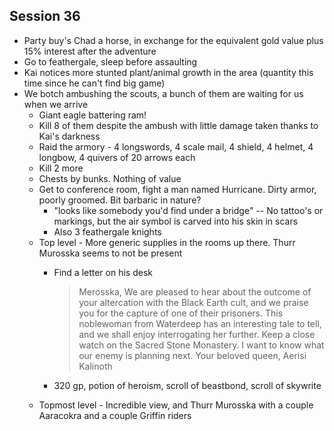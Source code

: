 ## Session 36
* Party buy's Chad a horse, in exchange for the equivalent gold value plus 15% interest after the adventure
* Go to feathergale, sleep before assaulting
* Kai notices more stunted plant/animal growth in the area (quantity this time since he can't find big game)
* We botch ambushing the scouts, a bunch of them are waiting for us when we arrive
  * Giant eagle battering ram!
  * Kill 8 of them despite the ambush with little damage taken thanks to Kai's darkness
  * Raid the armory - 4 longswords, 4 scale mail, 4 shield, 4 helmet, 4 longbow, 4 quivers of 20 arrows each
  * Kill 2 more
  * Chests by bunks. Nothing of value
  * Get to conference room, fight a man named Hurricane. Dirty armor, poorly groomed. Bit barbaric in nature?
    * "looks like somebody you'd find under a bridge" -- No tattoo's or markings, but the air symbol is carved into his skin in scars
    * Also 3 feathergale knights
  * Top level - More generic supplies in the rooms up there. Thurr Murosska seems to not be present
    * Find a letter on his desk
      > Merosska, We are pleased to hear about the outcome of your altercation with the Black Earth cult, and we praise you for the capture of one of their prisoners. This noblewoman from Waterdeep has an interesting tale to tell, and we shall enjoy interrogating her further. Keep a close watch on the Sacred Stone Monastery. I want to know what our enemy is planning next. Your beloved queen, Aerisi Kalinoth

    * 320 gp, potion of heroism, scroll of beastbond, scroll of skywrite
  * Topmost level - Incredible view, and Thurr Murosska with a couple Aaracokra and a couple Griffin riders
